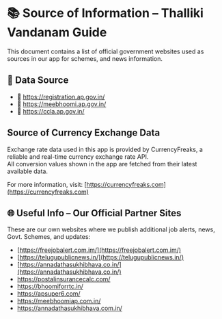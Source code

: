 # 📚 Source of Information – Thalliki Vandanam Guide
This document contains a list of official government websites used as sources in our app for schemes, and news information.

## 📍 Data Source
- 🔗 https://registration.ap.gov.in/
- 🔗 https://meebhoomi.ap.gov.in/
- 🔗 https://ccla.ap.gov.in/

## Source of Currency Exchange Data
Exchange rate data used in this app is provided by CurrencyFreaks, a reliable and real-time currency exchange rate API.  
All conversion values shown in the app are fetched from their latest available data.

For more information, visit: [https://currencyfreaks.com](https://currencyfreaks.com)


## 🌐 Useful Info – Our Official Partner Sites

These are our own websites where we publish additional job alerts, news, Govt. Schemes, and updates:

- [https://freejobalert.com.im/](https://freejobalert.com.im/)
- [https://telugupublicnews.in/](https://telugupublicnews.in/)
- [https://annadathasukhibhava.co.in/](https://annadathasukhibhava.co.in/)
- https://postalinsurancecalc.com/
- https://bhoomiforrtc.in/
- https://apsuper6.com/
- https://meebhoomiap.com.in/
- https://annadathasukhibhava.com.in/
